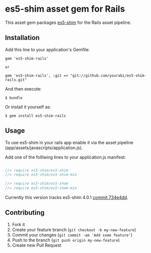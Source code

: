 # es5-shim asset gem for Rails

This asset gem packages [es5-shim](https://github.com/es-shims/es5-shim) for the Rails asset pipeline.

## Installation

Add this line to your application's Gemfile:

    gem 'es5-shim-rails'

    or

    gem 'es5-shim-rails', :git => "git://github.com/yourabi/es5-shim-rails.git"
    

And then execute:

    $ bundle

Or install it yourself as:

    $ gem install es5-shim-rails

## Usage

To use es5-shim in your rails app enable it via the asset pipeline (app/assets/javascripts/application.js).

Add one of the folllwing lines to your application.js manifest:

```js

//= require es5-shim/es5-shim                                                                                                                                                                                                                               
//= require es5-shim/es5-shim-min                                                                                                                                                                                                                               

//= require es5-shim/es5-sham                                                                                                                                                                                                                               
//= require es5-shim/es5-sham-min                                                                                                                                                                                                                               

```

Currently this version tracks es5-shim 4.0.1 [commit 734e4dd](https://github.com/msievers/es5-shim-rails/commit/734e4dd80a1e4cbbd3bb6947c79084e86cb1793b).

## Contributing

1. Fork it
2. Create your feature branch (`git checkout -b my-new-feature`)
3. Commit your changes (`git commit -am 'Add some feature'`)
4. Push to the branch (`git push origin my-new-feature`)
5. Create new Pull Request
